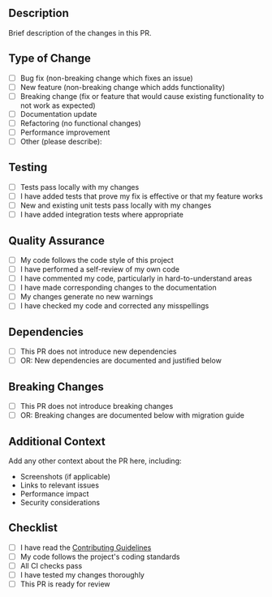 ## Description

Brief description of the changes in this PR.

## Type of Change

- [ ] Bug fix (non-breaking change which fixes an issue)
- [ ] New feature (non-breaking change which adds functionality)
- [ ] Breaking change (fix or feature that would cause existing functionality to not work as expected)
- [ ] Documentation update
- [ ] Refactoring (no functional changes)
- [ ] Performance improvement
- [ ] Other (please describe):

## Testing

- [ ] Tests pass locally with my changes
- [ ] I have added tests that prove my fix is effective or that my feature works
- [ ] New and existing unit tests pass locally with my changes
- [ ] I have added integration tests where appropriate

## Quality Assurance

- [ ] My code follows the code style of this project
- [ ] I have performed a self-review of my own code
- [ ] I have commented my code, particularly in hard-to-understand areas
- [ ] I have made corresponding changes to the documentation
- [ ] My changes generate no new warnings
- [ ] I have checked my code and corrected any misspellings

## Dependencies

- [ ] This PR does not introduce new dependencies
- [ ] OR: New dependencies are documented and justified below

## Breaking Changes

- [ ] This PR does not introduce breaking changes
- [ ] OR: Breaking changes are documented below with migration guide

## Additional Context

Add any other context about the PR here, including:

- Screenshots (if applicable)
- Links to relevant issues
- Performance impact
- Security considerations

## Checklist

- [ ] I have read the [Contributing Guidelines](../CONTRIBUTING.md)
- [ ] My code follows the project's coding standards
- [ ] All CI checks pass
- [ ] I have tested my changes thoroughly
- [ ] This PR is ready for review
